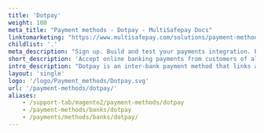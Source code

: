 ```yaml
---
title: 'Dotpay'
weight: 100
meta_title: "Payment methods - Dotpay - MultiSafepay Docs"
linktomarketing: "https://www.multisafepay.com/solutions/payment-methods/dotpay"
childlist: '.'
meta_description: "Sign up. Build and test your payments integration. Explore our products and services. Use our API reference, SDKs, and wrappers. Get support."
short_description: 'Accept online banking payments from customers of all Polish banks.'
intro_description: "Dotpay is an inter-bank payment method that links all major Polish retail banks. Customers pay from their own online banking environment."
layout: 'single'
logo: '/logo/Payment_methods/Dotpay.svg'
url: '/payment-methods/dotpay/'
aliases:
    - /support-tab/magento2/payment-methods/dotpay
    - /payment-methods/banks/dotpay
    - /payments/methods/banks/dotpay/
---
```




